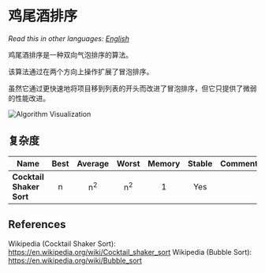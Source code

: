 # 鸡尾酒排序

_Read this in other languages:_
[_English_](README.md)

鸡尾酒排序是一种双向气泡排序的算法。

该算法通过在两个方向上操作扩展了冒泡排序。

虽然它通过更快速地将项目移到列表的开头而改进了冒泡排序，但它只提供了微弱的性能改进。


![Algorithm Visualization](https://upload.wikimedia.org/wikipedia/commons/e/ef/Sorting_shaker_sort_anim.gif)


## 复杂度

| Name                           | Best            | Average             | Worst               | Memory    | Stable    | Comments  |
| ------------------------------ | :-------------: | :-----------------: | :-----------------: | :-------: | :-------: | :-------- |
| **Cocktail Shaker Sort**       | n               | n<sup>2</sup>       | n<sup>2</sup>       | 1         | Yes       |           |

## References

Wikipedia (Cocktail Shaker Sort): https://en.wikipedia.org/wiki/Cocktail_shaker_sort
Wikipedia (Bubble Sort): https://en.wikipedia.org/wiki/Bubble_sort
